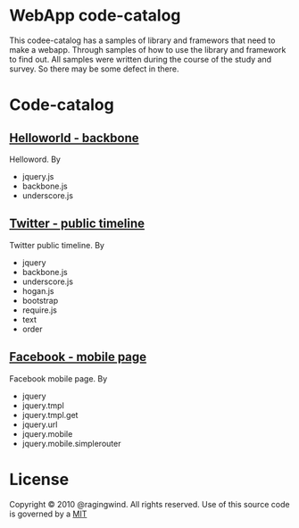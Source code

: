 # WebApp code-catalog
This codee-catalog has a samples of library and framewors that need to make a webapp. Through samples of how to use the library and framework to find out. All samples were written during the course of the study and survey. So there may be some defect in there.

# Code-catalog
## [Helloworld - backbone](http://ragingwind.github.com/webapp.cc/cc/helloworld-backbone/)
Helloword. By
* jquery.js
* backbone.js
* underscore.js

## [Twitter - public timeline](http://ragingwind.github.com/webapp.cc/cc/twitter-publictimeline/#statuses/public_timeline)
Twitter public timeline. By
* jquery
* backbone.js
* underscore.js
* hogan.js
* bootstrap
* require.js
* text
* order

## [Facebook - mobile page](http://ragingwind.github.com/webapp.cc/cc/facebook-mobilepage/)
Facebook mobile page. By
* jquery
 * jquery.tmpl
 * jquery.tmpl.get
 * jquery.url
* jquery.mobile
 * jquery.mobile.simplerouter

# License
Copyright © 2010 @ragingwind. All rights reserved. Use of this source code is governed by a [MIT](http://ragingwind.github.com/LICENSE/MIT)